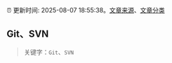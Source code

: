 :alarm_clock: 更新时间: 2025-08-07 18:55:38。[文章来源](/README.md)、[文章分类](/TAGS.md)

## Git、SVN


> 关键字：`Git`、`SVN`



